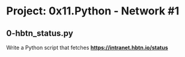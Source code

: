 # Project: 0x11.Python - Network #1

## 0-hbtn_status.py

Write a Python script that fetches **https://intranet.hbtn.io/status**

